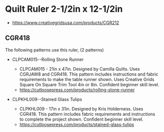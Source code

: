 # Quilt Ruler 2-1/2in x 12-1/2in
* https://www.creativegridsusa.com/products/CGR212

## CGR418

The following patterns use this ruler, (2 patterns)

* CLPCAM015--Rolling Stone Runner
	* CLPCAM015 - 21in x 47in. Designed by Camilla Quilts. Uses CGRJAW8 and CGR418. This pattern includes instructions and fabric requirements to make the table runner shown. Uses Creative Grids Square On Square Trim Tool 4in or 8in. Confident beginner skill level.
	* https://cutloosepress.com/products/rolling-stone-runner


* CLPKHL009--Stained Glass Tulips
	* CLPKHL009 - 17in x 31in. Designed by Kris Holderness. Uses CGR418. This pattern includes fabric requirements and instructions to complete the project shown. Confident beginner skill level.
	* https://cutloosepress.com/products/stained-glass-tulips

